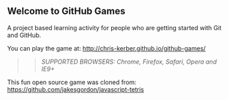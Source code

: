 ## Welcome to GitHub Games

A project based learning activity for people who are getting started with Git and GitHub.

You can play the game at: http://chris-kerber.github.io/github-games/

>> _*SUPPORTED BROWSERS*: Chrome, Firefox, Safari, Opera and IE9+_

This fun open source game was cloned from: https://github.com/jakesgordon/javascript-tetris

